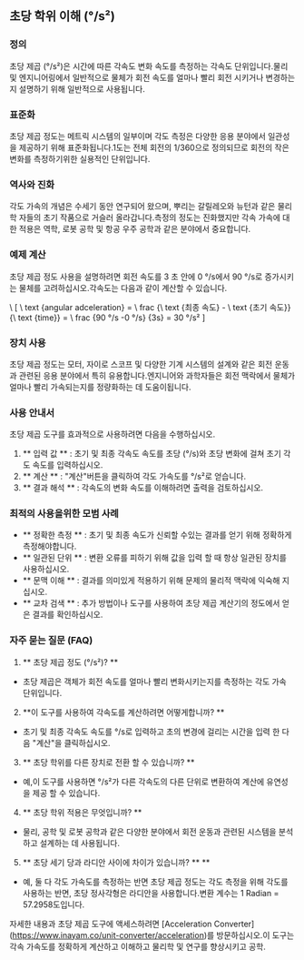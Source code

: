 ## 초당 학위 이해 (°/s²)

### 정의
초당 제곱 (°/s²)은 시간에 따른 각속도 변화 속도를 측정하는 각속도 단위입니다.물리 및 엔지니어링에서 일반적으로 물체가 회전 속도를 얼마나 빨리 회전 시키거나 변경하는지 설명하기 위해 일반적으로 사용됩니다.

### 표준화
초당 제곱 정도는 메트릭 시스템의 일부이며 각도 측정은 다양한 응용 분야에서 일관성을 제공하기 위해 표준화됩니다.1도는 전체 회전의 1/360으로 정의되므로 회전의 작은 변화를 측정하기위한 실용적인 단위입니다.

### 역사와 진화
각도 가속의 개념은 수세기 동안 연구되어 왔으며, 뿌리는 갈릴레오와 뉴턴과 같은 물리학 자들의 초기 작품으로 거슬러 올라갑니다.측정의 정도는 진화했지만 각속 가속에 대한 적용은 역학, 로봇 공학 및 항공 우주 공학과 같은 분야에서 중요합니다.

### 예제 계산
초당 제곱 정도 사용을 설명하려면 회전 속도를 3 초 안에 0 °/s에서 90 °/s로 증가시키는 물체를 고려하십시오.각속도는 다음과 같이 계산할 수 있습니다.

\ [
\ text {angular adceleration} = \ frac {\ text {최종 속도} - \ text {초기 속도}} {\ text {time}} = \ frac {90 °/s -0 °/s} {3s} = 30 °/s²
\]

### 장치 사용
초당 제곱 정도는 모터, 자이로 스코프 및 다양한 기계 시스템의 설계와 같은 회전 운동과 관련된 응용 분야에서 특히 유용합니다.엔지니어와 과학자들은 회전 맥락에서 물체가 얼마나 빨리 가속되는지를 정량화하는 데 도움이됩니다.

### 사용 안내서
초당 제곱 도구를 효과적으로 사용하려면 다음을 수행하십시오.
1. ** 입력 값 ** : 초기 및 최종 각속도 속도를 초당 (°/s)와 초당 변화에 걸쳐 초기 각도 속도를 입력하십시오.
2. ** 계산 ** : "계산"버튼을 클릭하여 각도 가속도를 °/s²로 얻습니다.
3. ** 결과 해석 ** : 각속도의 변화 속도를 이해하려면 출력을 검토하십시오.

### 최적의 사용을위한 모범 사례
- ** 정확한 측정 ** : 초기 및 최종 속도가 신뢰할 수있는 결과를 얻기 위해 정확하게 측정해야합니다.
- ** 일관된 단위 ** : 변환 오류를 피하기 위해 값을 입력 할 때 항상 일관된 장치를 사용하십시오.
- ** 문맥 이해 ** : 결과를 의미있게 적용하기 위해 문제의 물리적 맥락에 익숙해 지십시오.
- ** 교차 검색 ** : 추가 방법이나 도구를 사용하여 초당 제곱 계산기의 정도에서 얻은 결과를 확인하십시오.

### 자주 묻는 질문 (FAQ)

1. ** 초당 제곱 정도 (°/s²)? **
- 초당 제곱은 객체가 회전 속도를 얼마나 빨리 변화시키는지를 측정하는 각도 가속 단위입니다.

2. **이 도구를 사용하여 각속도를 계산하려면 어떻게합니까? **
- 초기 및 최종 각속도 속도를 °/s로 입력하고 초의 변경에 걸리는 시간을 입력 한 다음 "계산"을 클릭하십시오.

3. ** 초당 학위를 다른 장치로 전환 할 수 있습니까? **
- 예,이 도구를 사용하면 °/s²가 다른 각속도의 다른 단위로 변환하여 계산에 유연성을 제공 할 수 있습니다.

4. ** 초당 학위 적용은 무엇입니까? **
- 물리, 공학 및 로봇 공학과 같은 다양한 분야에서 회전 운동과 관련된 시스템을 분석하고 설계하는 데 사용됩니다.

5. ** 초당 세기 당과 라디안 사이에 차이가 있습니까? ** **
- 예, 둘 다 각도 가속도를 측정하는 반면 초당 제곱 정도는 각도 측정을 위해 각도를 사용하는 반면, 초당 정사각형은 라디안을 사용합니다.변환 계수는 1 Radian = 57.2958도입니다.

자세한 내용과 초당 제곱 도구에 액세스하려면 [Acceleration Converter] (https://www.inayam.co/unit-converter/acceleration)를 방문하십시오.이 도구는 각속 가속도를 정확하게 계산하고 이해하고 물리학 및 연구를 향상시키고 공학.